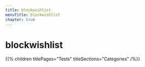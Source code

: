 ```yaml
---
title: blockwishlist
menuTitle: blockwishlist
chapter: true
---
```


# blockwishlist

{{% children titlePages="Tests" titleSections="Categories" /%}}
